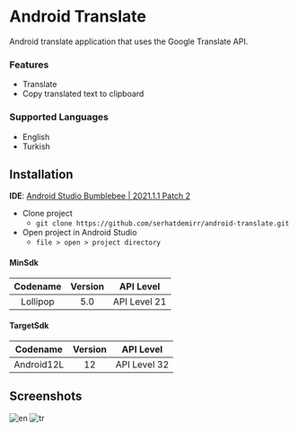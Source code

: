 # Android Translate
Android translate application that uses the Google Translate API.

### Features
- Translate
- Copy translated text to clipboard

### Supported Languages
- English
- Turkish

## Installation
**IDE**: [Android Studio Bumblebee | 2021.1.1 Patch 2](https://androidstudio.googleblog.com/2022/02/android-studio-bumblebee-202111-patch-2.html)

- Clone project
	- `git clone https://github.com/serhatdemirr/android-translate.git`
- Open project in Android Studio
	- `file > open > project directory`

#### MinSdk
|Codename|Version|API Level|
|:---:|:---:|:---:|
|Lollipop|5.0|API Level 21|

#### TargetSdk
|Codename|Version|API Level|
|:---:|:---:|:---:|
|Android12L|12|API Level 32|

## Screenshots
![en](https://img001.prntscr.com/file/img001/dfC7Lq0yREGoucCQ-4VBkg.png)
![tr](https://img001.prntscr.com/file/img001/1mTr4uPESeCcSJa8El69Bw.png)
